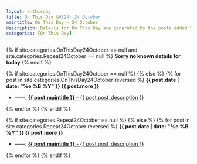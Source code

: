 ```yaml
---
layout: onthisday
title: On This Day &#124; 24 October
maintitle: On This Day — 24 October
description: Details for On This Day are genarated by the posts added to the website so the content is subject to changes/updates over time.
categories: [On This Day]
---
```


{% if site.categories.OnThisDay24October == null and site.categories.Repeat24October == null %}
<strong>Sorry no known details for today</strong>
{% endif %}

{% if site.categories.OnThisDay24October == null %}
{% else %}
{% for post in site.categories.OnThisDay24October reversed %}
<strong>{{ post.date | date: "%e %B %Y" }} {{ post.more }}</strong>
<ul>
<li> ——: <a href="{{ post.url }}"><strong>{{ post.maintitle }}</strong> - {{ post.post_description }}</a></li>
</ul>
{% endfor %}
{% endif %}

{% if site.categories.Repeat24October == null %}
{% else %}
{% for post in site.categories.Repeat24October reversed %}
<strong>{{ post.date | date: "%e %B %Y" }} {{ post.more }}</strong>
<ul>
<li> ——: <a href="{{ post.url }}"><strong>{{ post.maintitle }}</strong> - {{ post.post_description }}</a></li>
</ul>
{% endfor %}
{% endif %}
